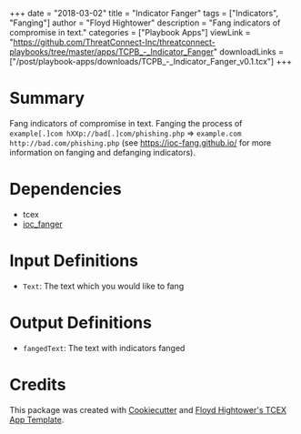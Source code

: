 +++
date = "2018-03-02"
title = "Indicator Fanger"
tags = ["Indicators", "Fanging"]
author = "Floyd Hightower"
description = "Fang indicators of compromise in text."
categories = ["Playbook Apps"]
viewLink = "https://github.com/ThreatConnect-Inc/threatconnect-playbooks/tree/master/apps/TCPB_-_Indicator_Fanger"
downloadLinks = ["/post/playbook-apps/downloads/TCPB_-_Indicator_Fanger_v0.1.tcx"]
+++

# Summary

Fang indicators of compromise in text. Fanging the process of `example[.]com hXXp://bad[.]com/phishing.php` => `example.com http://bad.com/phishing.php` (see https://ioc-fang.github.io/ for more information on fanging and defanging indicators).

# Dependencies

- tcex
- [ioc_fanger](https://github.com/ioc-fang/ioc_fanger)

# Input Definitions

- `Text`: The text which you would like to fang

# Output Definitions

- `fangedText`: The text with indicators fanged

# Credits

This package was created with [Cookiecutter](https://github.com/audreyr/cookiecutter) and [Floyd Hightower's TCEX App Template](https://gitlab.com/fhightower-templates/tcex-app-template).
